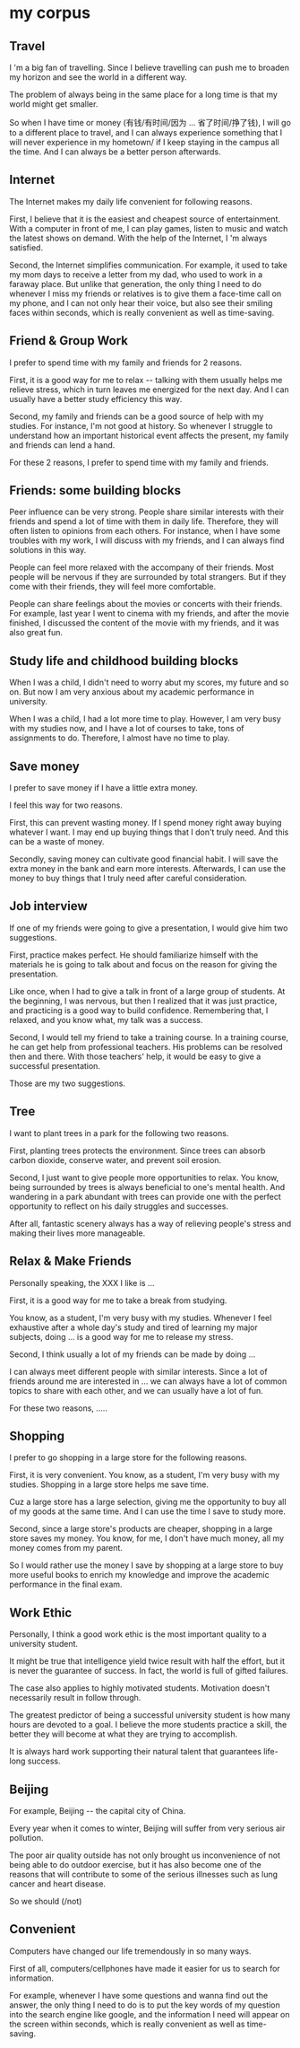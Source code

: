 # my corpus

## Travel

I 'm a big fan of travelling. Since I believe travelling can push me to broaden my horizon and see the world in a different way.

The problem of always being in the same place for a long time is that my world might get smaller.

So when I have time or money (有钱/有时间/因为 ... 省了时间/挣了钱), I will go to a different place to travel, and I can always experience something that I will never experience in my hometown/ if I keep staying in the campus all the time. And I can always be a better person afterwards.

## Internet

The Internet makes my daily life convenient for following reasons.

First, I believe that it is the easiest and cheapest source of entertainment. With a computer in front of me, I can play games, listen to music and watch the latest shows on demand. With the help of the Internet, I 'm always satisfied. 

Second, the Internet simplifies communication. For example, it used to take my mom days to receive a letter from my dad, who used to work in a faraway place. But unlike that generation, the only thing I need to do whenever I miss my friends or relatives is to give them a face-time call on my phone, and I can not only hear their voice, but also see their smiling faces within seconds, which is really convenient as well as time-saving.

## Friend & Group Work

I prefer to spend time with my family and friends for 2 reasons.

First, it is a good way for me to relax -- talking with them usually helps me relieve stress, which in turn leaves me energized for the next day. And I can usually have a better study efficiency this way.

Second, my family and friends can be a good source of help with my studies. For instance, I'm not good at history. So whenever I struggle to understand how an important historical event affects the present, my family and friends can lend a hand.

For these 2 reasons, I prefer to spend time with my family and friends.

## Friends: some building blocks

Peer influence can be very strong. People share similar interests with their friends and spend a lot of time with them in daily life. Therefore, they will often listen to opinions from each others. For instance, when I have some troubles with my work, I will discuss with my friends, and I can always find solutions in this way.

People can feel more relaxed with the accompany of  their friends. Most people will be nervous if they are surrounded by total strangers. But if they come with their friends, they will feel more comfortable.

People can share feelings about the movies or concerts with their friends. For example, last year I went to cinema with my friends, and after the movie finished, I discussed the content of the movie with my friends, and it was also great fun.

## Study life and childhood building blocks

When I was a child, I didn't need to worry abut my scores, my future and so on. But now I am very anxious about my academic performance in university.

When I was a child, I had a lot more time to play. However, I am very busy with my studies now, and I have a lot of courses to take,  tons of assignments to do. Therefore, I almost have no time to play.

## Save money

I prefer to save money if I have a little extra money.

I feel this way for two reasons.

First, this can prevent wasting money. If I spend money right away buying whatever I want. I may end up buying things that I don't truly need. And this can be a waste of money.

Secondly, saving money can cultivate good financial habit. I will save the extra money in the bank and earn more interests. Afterwards, I can use the money to buy things that I truly need after careful consideration. 

## Job interview

If one of my friends were going to give a presentation, I would give him two suggestions.

First, practice makes perfect. He should familiarize himself with the materials he is going to talk about and focus on the reason for giving the presentation.

Like once, when I had to give a talk in front of a large group of students. At the beginning, I was nervous, but then I realized that it was just practice, and practicing is a good way to build confidence. Remembering that, I relaxed, and you know what, my talk was a success.

Second, I would tell my friend  to take a training course. In a training course, he can get help from professional teachers. His problems can be resolved then and there. With those teachers' help, it would be easy to give a successful presentation.

Those are my two suggestions.

## Tree

I want to plant trees in a park for the following two reasons.

First, planting trees protects the environment. Since trees can absorb carbon dioxide, conserve water, and prevent soil erosion.

Second, I just want to give people more opportunities to relax. You know, being surrounded by trees is always beneficial to one's mental health. And wandering in a park abundant with trees can provide one with the perfect opportunity to reflect on his daily struggles and successes.

After all, fantastic scenery always has a way of relieving people's stress and making their lives more manageable.

## Relax & Make Friends

Personally speaking, the XXX I like is ...

First, it is a good way for me to take a break from studying.

You know, as a student, I'm very busy with my studies. Whenever I feel exhaustive after a whole day's study and tired of learning my major subjects, doing ... is a good way for me to release my stress.

Second, I think usually a lot of my friends can be made by doing ...

I can always meet different people with similar interests. Since a lot of friends around me are interested in ... we can always have a lot of common topics to share with each other, and we can usually have a lot of fun.

For these two reasons, .....

## Shopping

I prefer to go shopping in a large store for the following reasons.

First, it is very convenient. You know, as a student, I'm very busy with my studies. Shopping in a large store helps me save time.

Cuz a large store has a large selection, giving me the opportunity to buy all of my goods at the same time. And I can use the time I save to study more.

Second, since a large store's products are cheaper, shopping in a large store saves my money. You know, for me, I don't have much money, all my money comes from my parent.

So I would rather use the money I save by shopping at a large store to buy more useful books to enrich my knowledge and improve the academic performance in the final exam.

## Work Ethic

Personally, I think a good work ethic is the most important quality to a university student.

It might be true that intelligence yield twice result with half the effort, but it is never the guarantee of success. In fact, the world is full of gifted failures.

The case also applies to highly motivated students. Motivation doesn't necessarily result in follow through.

The greatest predictor of being a successful university student is how many hours are devoted to a goal. I believe the more students practice a skill, the better they will become at what they are trying to accomplish.

It is always hard work supporting their natural talent that guarantees life-long success.

## Beijing

For example, Beijing -- the capital city of China.

Every year when it comes to winter, Beijing will suffer from very serious air pollution.

The poor air quality outside has not only brought us inconvenience of not being able to do outdoor exercise, but it has also become one of the reasons that will contribute to some of the serious illnesses such as lung cancer and heart disease.

So we should (/not)



## Convenient

Computers have changed our life tremendously in so many ways.

First of all, computers/cellphones have made it easier for us to search for information.

For example, whenever I have some questions and wanna find out the answer, the only thing I need to do is to put the key words of my question into the search engine like google, and the information I need will appear on the screen within seconds, which is really convenient as well as time-saving.
